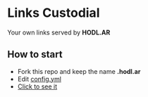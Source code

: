 # Links Custodial

Your own links served by **HODL.AR**

## How to start

- Fork this repo and keep the name **.hodl.ar**
- Edit [config.yml](config.yml)
- [Click to see it](https://custodial.hodl.ar/referrer)
